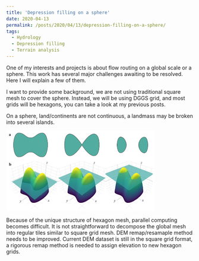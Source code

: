 ```yaml
---
title: 'Depression filling on a sphere'
date: 2020-04-13
permalink: /posts/2020/04/13/depression-filling-on-a-sphere/
tags:
  - Hydrology
  - Depression filling
  - Terrain analysis
---
```


One of my interests and projects is about flow routing on a global scale or a sphere.
This work has several major challenges awaiting to be resolved. Here I will explain a few of them.

I want to provide some background, we are not using traditional square mesh to cover the sphere. Instead, we will be using DGGS grid, and most grids will be hexagons, you can take a look at my previous posts.


On a sphere, land/continents are not continuous, a landmass may be broken into several islands.

![Figure 1](https://github.com/changliao/science/blob/main/_figures/hexwatershed/dual_island.png?raw=true)

Because of the unique structure of hexagon mesh, parallel computing becomes difficult. It is not straightforward to decompose the global mesh into regular tiles similar to square grid mesh.
DEM remap/resamaple method needs to be improved. Current DEM dataset is still in the square grid format, a rigorous remap method is needed to assign elevation to new hexagon grids.